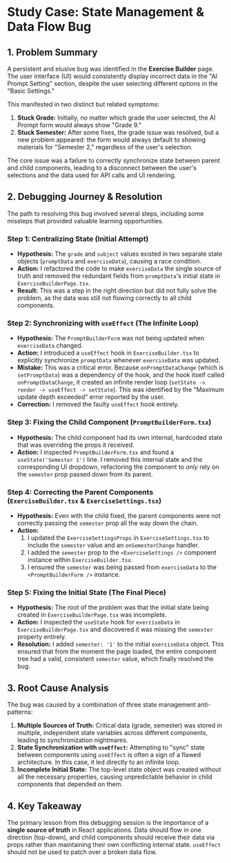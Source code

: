 # Study Case: State Management & Data Flow Bug

## 1. Problem Summary

A persistent and elusive bug was identified in the **Exercise Builder** page. The user interface (UI) would consistently display incorrect data in the "AI Prompt Setting" section, despite the user selecting different options in the "Basic Settings."

This manifested in two distinct but related symptoms:

1.  **Stuck Grade:** Initially, no matter which grade the user selected, the AI Prompt form would always show "Grade 9."
2.  **Stuck Semester:** After some fixes, the grade issue was resolved, but a new problem appeared: the form would always default to showing materials for "Semester 2," regardless of the user's selection.

The core issue was a failure to correctly synchronize state between parent and child components, leading to a disconnect between the user's selections and the data used for API calls and UI rendering.

## 2. Debugging Journey & Resolution

The path to resolving this bug involved several steps, including some missteps that provided valuable learning opportunities.

### Step 1: Centralizing State (Initial Attempt)

*   **Hypothesis:** The `grade` and `subject` values existed in two separate state objects (`promptData` and `exerciseData`), causing a race condition.
*   **Action:** I refactored the code to make `exerciseData` the single source of truth and removed the redundant fields from `promptData`'s initial state in `ExerciseBuilderPage.tsx`.
*   **Result:** This was a step in the right direction but did not fully solve the problem, as the data was still not flowing correctly to all child components.

### Step 2: Synchronizing with `useEffect` (The Infinite Loop)

*   **Hypothesis:** The `PromptBuilderForm` was not being updated when `exerciseData` changed.
*   **Action:** I introduced a `useEffect` hook in `ExerciseBuilder.tsx` to explicitly synchronize `promptData` whenever `exerciseData` was updated.
*   **Mistake:** This was a critical error. Because `onPromptDataChange` (which is `setPromptData`) was a dependency of the hook, and the hook itself called `onPromptDataChange`, it created an infinite render loop (`setState -> render -> useEffect -> setState`). This was identified by the "Maximum update depth exceeded" error reported by the user.
*   **Correction:** I removed the faulty `useEffect` hook entirely.

### Step 3: Fixing the Child Component (`PromptBuilderForm.tsx`)

*   **Hypothesis:** The child component had its own internal, hardcoded state that was overriding the props it received.
*   **Action:** I inspected `PromptBuilderForm.tsx` and found a `useState('Semester 1')` line. I removed this internal state and the corresponding UI dropdown, refactoring the component to *only* rely on the `semester` prop passed down from its parent.

### Step 4: Correcting the Parent Components (`ExerciseBuilder.tsx` & `ExerciseSettings.tsx`)

*   **Hypothesis:** Even with the child fixed, the parent components were not correctly passing the `semester` prop all the way down the chain.
*   **Action:**
    1.  I updated the `ExerciseSettingsProps` in `ExerciseSettings.tsx` to include the `semester` value and an `onSemesterChange` handler.
    2.  I added the `semester` prop to the `<ExerciseSettings />` component instance within `ExerciseBuilder.tsx`.
    3.  I ensured the `semester` was being passed from `exerciseData` to the `<PromptBuilderForm />` instance.

### Step 5: Fixing the Initial State (The Final Piece)

*   **Hypothesis:** The root of the problem was that the initial state being created in `ExerciseBuilderPage.tsx` was incomplete.
*   **Action:** I inspected the `useState` hook for `exerciseData` in `ExerciseBuilderPage.tsx` and discovered it was missing the `semester` property entirely.
*   **Resolution:** I added `semester: '1'` to the initial `exerciseData` object. This ensured that from the moment the page loaded, the entire component tree had a valid, consistent `semester` value, which finally resolved the bug.

## 3. Root Cause Analysis

The bug was caused by a combination of three state management anti-patterns:

1.  **Multiple Sources of Truth:** Critical data (grade, semester) was stored in multiple, independent state variables across different components, leading to synchronization nightmares.
2.  **State Synchronization with `useEffect`:** Attempting to "sync" state between components using `useEffect` is often a sign of a flawed architecture. In this case, it led directly to an infinite loop.
3.  **Incomplete Initial State:** The top-level state object was created without all the necessary properties, causing unpredictable behavior in child components that depended on them.

## 4. Key Takeaway

The primary lesson from this debugging session is the importance of a **single source of truth** in React applications. Data should flow in one direction (top-down), and child components should receive their data via props rather than maintaining their own conflicting internal state. `useEffect` should not be used to patch over a broken data flow.
